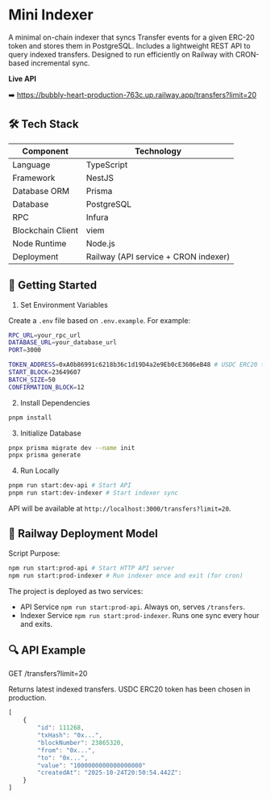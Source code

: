 # Mini Indexer

A minimal on-chain indexer that syncs Transfer events for a given ERC-20 token and stores them in PostgreSQL. Includes a lightweight REST API to query indexed transfers. Designed to run efficiently on Railway with CRON-based incremental sync.

**Live API**

➡️ https://bubbly-heart-production-763c.up.railway.app/transfers?limit=20

## 🛠 Tech Stack

| Component         | Technology                           |
| ----------------- | ------------------------------------ |
| Language          | TypeScript                           |
| Framework         | NestJS                               |
| Database ORM      | Prisma                               |
| Database          | PostgreSQL                           |
| RPC               | Infura                               |
| Blockchain Client | viem                                 |
| Node Runtime      | Node.js                              |
| Deployment        | Railway (API service + CRON indexer) |

## 🧪 Getting Started

1. Set Environment Variables

Create a `.env` file based on `.env.example`. For example:

```sh
RPC_URL=your_rpc_url
DATABASE_URL=your_database_url
PORT=3000

TOKEN_ADDRESS=0xA0b86991c6218b36c1d19D4a2e9Eb0cE3606eB48 # USDC ERC20 token
START_BLOCK=23649607
BATCH_SIZE=50
CONFIRMATION_BLOCK=12
```

2. Install Dependencies

```sh
pnpm install
```

3. Initialize Database

```sh
pnpx prisma migrate dev --name init
pnpx prisma generate
```

4. Run Locally

```sh
pnpm run start:dev-api # Start API
pnpm run start:dev-indexer # Start indexer sync
```

API will be available at `http://localhost:3000/transfers?limit=20`.

## 🚀 Railway Deployment Model

Script Purpose:

```sh
npm run start:prod-api # Start HTTP API server
npm run start:prod-indexer # Run indexer once and exit (for cron)
```

The project is deployed as two services:

- API Service `npm run start:prod-api`. Always on, serves `/transfers`.
- Indexer Service `npm run start:prod-indexer`. Runs one sync every hour and exits.

## 🔍 API Example

GET /transfers?limit=20

Returns latest indexed transfers. USDC ERC20 token has been chosen in production.

```js
[
    {
        "id": 111268,
        "txHash": "0x...",
        "blockNumber": 23865320,
        "from": "0x...",
        "to": "0x...",
        "value": "1000000000000000000"
        "createdAt": "2025-10-24T20:50:54.442Z":
    }
]
```
